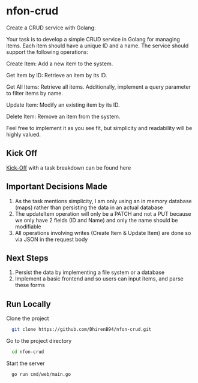 # nfon-crud

Create a CRUD service with Golang:

Your task is to develop a simple CRUD service in Golang for managing items. Each item should have a unique ID and a name. The service should support the following operations:

Create Item: Add a new item to the system.

Get Item by ID: Retrieve an item by its ID.

Get All Items: Retrieve all items. Additionally, implement a query parameter to filter items by name.

Update Item: Modify an existing item by its ID.

Delete Item: Remove an item from the system.

Feel free to implement it as you see fit, but simplicity and readability will be highly valued.

## Kick Off
[Kick-Off](https://github.com/DhirenB94/nfon-crud/issues/1) with a task breakdown can be found here

## Important Decisions Made
1. As the task mentions simplicity, I am only using an in memory database (maps) rather than persisting the data in an actual database
2. The updateItem operation will only be a PATCH and not a PUT because we only have 2 fields (ID and Name) and only the name should be modifiable
3. All operations involving writes (Create Item & Update Item) are done so via JSON in the request body

## Next Steps
1. Persist the data by implementing a file system or a database
3. Implement a basic frontend and so users can input items, and parse these forms

## Run Locally

Clone the project
```bash
  git clone https://github.com/DhirenB94/nfon-crud.git
```
Go to the project directory
```bash
  cd nfon-crud
```
Start the server
```bash
  go run cmd/web/main.go
```

